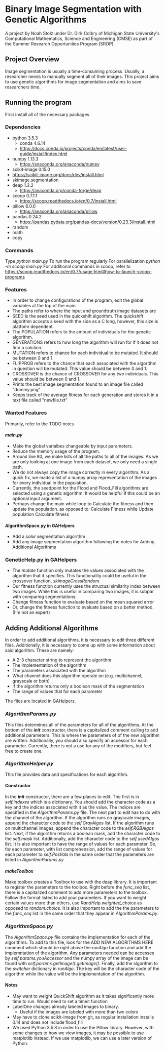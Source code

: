 # Binary Image Segmentation with Genetic Algorithms

A project by Noah Stolz under Dr. Dirk Colbry of Michigan State University's Computational Mathematics, Science and Engineering (CMSE) as part of the Summer Research Opportunities Program (SROP). 

## Project Overview
Image segmentation is usually a time-consuming process. Usually, a researcher needs to manually segment all of their images. This project aims to use genetic algorithms for image segmentation and aims to save researchers time.

## Running the program
First install all of the necessary packages.

### Dependencies
* python 3.5.3 
  * conda 4.6.14
   * https://docs.conda.io/projects/conda/en/latest/user-guide/install/index.html
* numpy 1.13.3
  * https://anaconda.org/anaconda/numpy
* scikit-image 0.15.0
 * https://scikit-image.org/docs/dev/install.html 
 * skimage.segmentation
* deap 1.2.2
  * https://anaconda.org/conda-forge/deap
* scoop 0.7.1.1
  * https://scoop.readthedocs.io/en/0.7/install.html
* pillow 6.0.0
  * https://anaconda.org/anaconda/pillow
* pandas 0.24.2
  * https://pandas.pydata.org/pandas-docs/version/0.23.3/install.html
* random 
* math
* copy

### Commands
Type *python main.py* To run the program regularly
For parallelization *python -m scoop main.py*
For additional commands in scoop, refer to https://scoop.readthedocs.io/en/0.7/usage.html#how-to-launch-scoop-programs

### Features
* In order to change configurations of the program, edit the global variables at the top of the main. 
 * The paths refer to where the input and groundtruth image datasets are
 * SEED is the seed used in the quickshift algorithm. The quickshift algorithm accepts a seed with the side as a C long, however, this size is platfomr dependent.
 * The POPULATION refers to the amount of individuals for the genetic algorithm.
 * GENERATIONS refers to how long the algorithm will run for if it does not find a solution.
 * MUTATION refers to chance for each individual to be mutated. It should be between 0 and 1.
 * FLIPPROB refers to the chance that each associated with the algorithm in question will be mutated. This value should be between 0 and 1.
 * CROSSOVER is the chance of CROSSOVER for any two individuals. This value should be between 0 and 1.
* Prints the best image segmentation found to an image file called "dummy.png"
* Keeps track of the average fitness for each generation and stores it in a text file called "newfile.txt"

### Wanted Features
Primarily, refer to the TODO notes
#### *main.py*
* Make the global varialbes changeable by input parameters.
* Reduce the memory usage of the program.
 * Around line 80, we make lists of all the paths to all of the images. As we are only looking at one image from each dataset, we only need a single path.
 * We do not always copy the image correctly in every algorithm. As a quick fix, we made a list of a numpy array representation of the images for every individual in the population.
* Currently, the seedpoint for the Flood and Flood_Fill algorithms are selected using a genetic algorithm. It would be helpful if this could be an optional input argument.
* Perhaps change the main while loop to Calculate the fitness and then update the population. as opposed to:
Calculate Fitness
while
   Update population
   Calculate fitness
#### AlgorithmSpace.py in GAHelpers
* Add a color segmentation algorithm
 * Add any image segmentation algorithm following the notes for Adding Additional Algorithms
### GeneticHelp.py in GAHelpers
* The *mutate* function only mutates the values associated with the algorithm that it specifies. This functionality could be useful in the crossover function, *skimageCrossRandom*.
* Our fitness function currently uses the structual similarity index between two images. While this is useful in comparing two images, it is subpar with comparing segmentations. 
 * Change fitness function to evaluate based on the mean squared error
 * Or, change the fitness function to evaluate based on a better method. (I'm not an expert)

## Adding Additional Algorithms
In order to add additional algorithms, it is necessary to edit three different files. Additionally, it is necessary to come up with some information about said algorithm. These are namely:
* A 2-3 character string to represent the algorithm
* The implementation of the algorithm
* The parameters associated with the algorithm
* What channel does this algorithm operate on (e.g. multichannel, grayscale or both)
* If the algorithm returns only a boolean mask of the segmentation
* The range of values that for each parameter

The files are located in GAHelpers. 

### *AlgorithmParams.py*
This files determines all of the parameters for all of the algorithms. At the bottom of the *__init__* constructor, there is a capitalized comment calling to add additional parameters. This is where the parameters of of the new algorithm are written. Additionally, you should also specify an accessor for each parameter. Currently, there is not a use for any of the modifiers, but feel free to create one.

### *AlgorithmHelper.py*
This file provides data and specifications for each algorithm.

#### Constructor
In the *__init__* constructor, there are a few places to edit. The first is in *self.indexes* which is a dictionary. You should add the character code as a key and the indices associated with it as the value. The indices are specified in the *AlgorithmParams.py* file. 
The next part to edit has to do with the channel of the algorithm. If the algorithm runs on grayscale images, append the character code to the *self.GrayAlgos* list. If the algorithm runs on multichannel images, append the character code to the *self.RGBAlgos* list. 
Next, if the algorithm returns a boolean mask, add the character code to the *self.mask* list. Additionally, add the character code to the *self.usedAlgos* list.
It is also important to have the range of values for each parameter. So, for each parameter, with list comprehension, add the range of values for each parameter to *self.PosVals* in the same order that the parameters are listed in *AlgorithmParams.py*

#### *makeToolbox*
Make toolbox creates a Toolbox to use with the deap library. It is important to register the parameters to the toolbox. Right before the *func_seq* list, there is a capitalized comment to add more parameters to the toolbox. Follow the format listed to add your parameters. If you want to weight certain values more than others, use *RandHelp.weighted_choice* as opposed to *random.choice*. It is also important to add the the parameters to the *func_seq* list in the same order that they appear in *AlgorithmParams.py*.

### *AlgorithmSpace.py*
The *AlgorithmSpace.py* file contains the implementation for each of the algorithms. To add to this file, look for the ADD NEW ALGORITHMS HERE comment which should be right above the *runAlgo* function and add the implemntation of the algorithm. Any parameters needed can be accesses by *self.params.youAccessor* and the numpy array of the image can be found with *self.params.getImage().getImage()*. 
Finally, add the algorithm to the *switcher* dictionary in *runAlgo*. The key will be the character code of the algorithm while the value will be the implementation of the algorithm. 

#### Notes
* May want to weight QuickShift algorithm as it takes significantly more time to run. Would need to set a timeit function
* LabelOne changes already labeled images to binary.
  * Useful if the images are labeled with more than two colors
* May have to clone scikit-image from git, as regular installation installs 0.14 and does not include flood_fill
* We used Python 3.5.3 in order to use the Pillow library. However, with some changes to how we view images, it may be possible to use matplotlib instead. If we use matplotlib, we can use a later version of Python.
  
